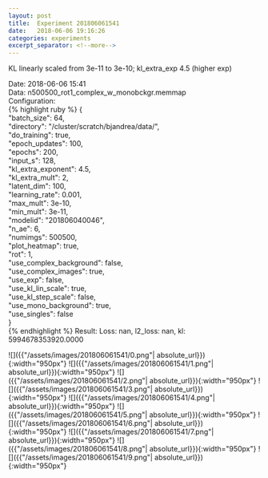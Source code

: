 ```yaml
---
layout: post
title:  Experiment 201806061541
date:   2018-06-06 19:16:26
categories: experiments
excerpt_separator: <!--more-->
---
```

KL linearly scaled from 3e-11 to 3e-10; kl_extra_exp 4.5 (higher exp)  

 <!--more-->
Date: 2018-06-06 15:41  
Data: n500500_rot1_complex_w_monobckgr.memmap  
Configuration:   
{% highlight ruby %}
{  
    "batch_size": 64,   
    "directory": "/cluster/scratch/bjandrea/data/",   
    "do_training": true,   
    "epoch_updates": 100,   
    "epochs": 200,   
    "input_s": 128,   
    "kl_extra_exponent": 4.5,   
    "kl_extra_mult": 2,   
    "latent_dim": 100,   
    "learning_rate": 0.001,   
    "max_mult": 3e-10,   
    "min_mult": 3e-11,   
    "modelid": "201806040046",   
    "n_ae": 6,   
    "numimgs": 500500,   
    "plot_heatmap": true,   
    "rot": 1,   
    "use_complex_background": false,   
    "use_complex_images": true,   
    "use_exp": false,   
    "use_kl_lin_scale": true,   
    "use_kl_step_scale": false,   
    "use_mono_background": true,   
    "use_singles": false  
}  
{% endhighlight %}
Result: Loss: nan, l2_loss: nan, kl: 5994678353920.0000  

![]({{"/assets/images/201806061541/0.png"| absolute_url}}){:width="950px"}
![]({{"/assets/images/201806061541/1.png"| absolute_url}}){:width="950px"}
![]({{"/assets/images/201806061541/2.png"| absolute_url}}){:width="950px"}
![]({{"/assets/images/201806061541/3.png"| absolute_url}}){:width="950px"}
![]({{"/assets/images/201806061541/4.png"| absolute_url}}){:width="950px"}
![]({{"/assets/images/201806061541/5.png"| absolute_url}}){:width="950px"}
![]({{"/assets/images/201806061541/6.png"| absolute_url}}){:width="950px"}
![]({{"/assets/images/201806061541/7.png"| absolute_url}}){:width="950px"}
![]({{"/assets/images/201806061541/8.png"| absolute_url}}){:width="950px"}
![]({{"/assets/images/201806061541/9.png"| absolute_url}}){:width="950px"}

